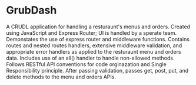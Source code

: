 # GrubDash
A CRUDL application for handling a resturaunt's menus and orders.
Created using JavaScript and Express Router; UI is handled by a sperate team. 
Demonstates the use of express router and middleware functions.
Contains routes and nested routes handlers, extensive middleware validation, and appropriate error handlers as applied to the resturaunt menu and orders data.
Includes use of an all() handler to handle non-allowed methods.
Follows RESTful API conventions for code orginazation and Single Responsibility principle.
After passing validation, passes get, post, put, and delete methods to the menu and orders APIs. 
